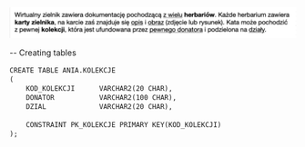 <img src="https://github.com/pawlowskaanna/sandbox-sql/blob/master/exercises/zielnik/pictures/tresc-zadania.png" width="700">

-- Creating tables

    CREATE TABLE ANIA.KOLEKCJE 
    (
        KOD_KOLEKCJI      VARCHAR2(20 CHAR),
        DONATOR           VARCHAR2(100 CHAR),
        DZIAL             VARCHAR2(20 CHAR),

        CONSTRAINT PK_KOLEKCJE PRIMARY KEY(KOD_KOLEKCJI)
    );
